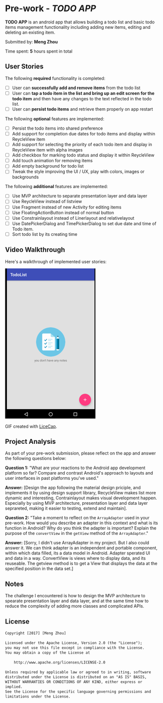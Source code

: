 # Pre-work - *TODO APP*

**TODO APP** is an android app that allows building a todo list and basic todo items management functionality including adding new items, editing and deleting an existing item.

Submitted by: **Meng Zhou**

Time spent: **5** hours spent in total

## User Stories

The following **required** functionality is completed:

* [ ] User can **successfully add and remove items** from the todo list
* [ ] User can **tap a todo item in the list and bring up an edit screen for the todo item** and then have any changes to the text reflected in the todo list.
* [ ] User can **persist todo items** and retrieve them properly on app restart

The following **optional** features are implemented:

* [ ] Persist the todo items into shared preference
* [ ] Add support for completion due dates for todo items and display within ReycleView item
* [ ] Add support for selecting the priority of each todo item and display in ReycleView item with alpha images
* [ ] Add checkbox for marking todo status and display it within ReycleView
* [ ] Add touch animation for removing items
* [ ] Add empty background for todo list
* [ ] Tweak the style improving the UI / UX, play with colors, images or backgrounds

The following **additional** features are implemented:

* [ ] Use MVP architecture to separate presentation layer and data layer
* [ ] Use ReycleView instead of listview
* [ ] Use Fragment instead of new Activity for editing items
* [ ] Use FloatingActionButton instead of normal button
* [ ] Use Constrainlayout instead of Linerlayout and relativelayout
* [ ] Use DatePickerDialog and TimePickerDialog to set due date and time of Todo item. 
* [ ] Sort todo list by its creating time

## Video Walkthrough

Here's a walkthrough of implemented user stories:

<img src='https://github.com/usmeng/Todo-App/blob/master/screenshots/todo-demo.gif' title='Video Walkthrough' width='' alt='Video Walkthrough' />

GIF created with [LiceCap](http://www.cockos.com/licecap/).

## Project Analysis

As part of your pre-work submission, please reflect on the app and answer the following questions below:

**Question 1:** "What are your reactions to the Android app development platform so far? Compare and contrast Android's approach to layouts and user interfaces in past platforms you've used."

**Answer:** [Design the app following the material design priciple, and implements it by using design support library,
RecycleView makes list more dynamic and interesting, Contrainlayout makes visual development happen. Especially by using MVP architecture, presentation layer and data layer seprareted, making it easier to testing, extend and maintain].

**Question 2:** "Take a moment to reflect on the `ArrayAdapter` used in your pre-work. How would you describe an adapter in this context and what is its function in Android? Why do you think the adapter is important? Explain the purpose of the `convertView` in the `getView` method of the `ArrayAdapter`."

**Answer:** [Sorry, I didn't use ArrayAdapter in my project. But I also could answer it. We can think adapter is an independent and portable component, within which data filled, its a data model in Android. Adapter sperated UI and data in a way. ConvertView is views where to display data, and its reuseable. The getview method is to get a View that displays the data at the specified position in the data set.]

## Notes

The challenge I encountered is how to design the MVP architecture to spearate presentation layer and data layer, and at the same time how to reduce the complexity of adding more classes and complicated APIs.

## License

    Copyright [2017] [Meng Zhou]

    Licensed under the Apache License, Version 2.0 (the "License");
    you may not use this file except in compliance with the License.
    You may obtain a copy of the License at

        http://www.apache.org/licenses/LICENSE-2.0

    Unless required by applicable law or agreed to in writing, software
    distributed under the License is distributed on an "AS IS" BASIS,
    WITHOUT WARRANTIES OR CONDITIONS OF ANY KIND, either express or implied.
    See the License for the specific language governing permissions and
    limitations under the License.
